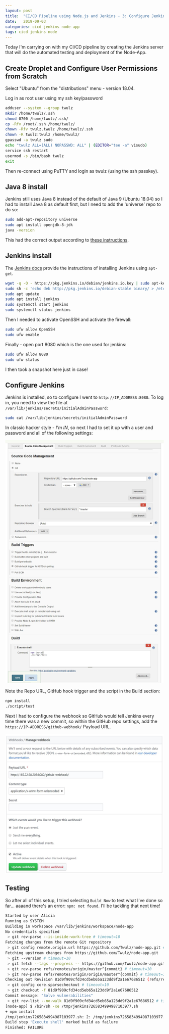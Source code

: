 ```yaml
---
layout: post
title:  "CI/CD Pipeline using Node.js and Jenkins - 3: Configure Jenkins"
date:   2019-09-03
categories: cicd jenkins node-app
tags: cicd jenkins node
---
```


Today I'm carrying on with my CI/CD pipeline by creating the Jenkins server that will do the automated testing and deployment of the Node-App.

<!--more-->

## Create Droplet and Configure User Permissions from Scratch

Select "Ubuntu" from the "distributions" menu - version 18.04.

Log in as root user using my ssh key/password

```sh
adduser --system --group twulz
mkdir /home/twulz/.ssh
chmod 0700 /home/twulz/.ssh/
cp -Rfv /root/.ssh /home/twulz/
chown -Rfv twulz.twulz /home/twulz/.ssh
chown -R twulz:twulz /home/twulz/
gpasswd -a twulz sudo
echo "twulz ALL=(ALL) NOPASSWD: ALL" | (EDITOR="tee -a" visudo)
service ssh restart
usermod -s /bin/bash twulz
exit
```

Then re-connect using PuTTY and login as twulz (using the ssh passkey).

## Java 8 install
Jenkins still uses Java 8 instead of the default of Java 9 (Ubuntu 18.04) so I had to install Java 8 as default first, but I need to add the 'universe' repo to do so:

```sh
sudo add-apt-repository universe
sudo apt install openjdk-8-jdk
java -version
```

This had the correct output according to [these instructions][install java].

## Jenkins install

The [Jenkins docs][jenkins-docs] provide the instructions of installing Jenkins using `apt-get`.

```sh
wget -q -O - https://pkg.jenkins.io/debian/jenkins.io.key | sudo apt-key add -
sudo sh -c 'echo deb http://pkg.jenkins.io/debian-stable binary/ > /etc/apt/sources.list.d/jenkins.list'
sudo apt update
sudo apt install jenkins
sudo systemctl start jenkins
sudo systemctl status jenkins
```

Then I needed to activate OpenSSH and activate the firewall:

```sh
sudo ufw allow OpenSSH
sudo ufw enable
```

Finally - open port 8080 which is the one used for jenkins:

```sh
sudo ufw allow 8080
sudo ufw status
```

I then took a snapshot here just in case!

## Configure Jenkins

Jenkins is installed, so to configure I went to `http://IP_ADDRESS:8080`. To log in, you need to view the file at
`/var/lib/jenkins/secrets/initialAdminPassword`:

```sh
sudo cat /var/lib/jenkins/secrets/initialAdminPassword
```

In classic hacker style - *I'm IN*, so next I had to set it up with a user and password and all of the following settings:

![Jenkins configuration](/images/nodeApp/01_jenkins_setup.JPG)

Note the Repo URL, GitHub hook trigger and the script in the Build section:
```sh
npm install
./script/test
```

Next I had to configure the webhook so GitHub would tell Jenkins every time there was a new commit, so within the GitHub repo settings, add the `https://IP-ADDRESS/github-webhook/` Payload URL.

![Github webhook lookup](/images/nodeApp/02_webhook_setup.JPG)

## Testing

So after all of this setup, I tried selecting `Build Now` to test what I've done so far... aaaand there's an error: `npm: not found`. I'll be tackling that next time!

```sh
Started by user Alicia
Running as SYSTEM
Building in workspace /var/lib/jenkins/workspace/node-app
No credentials specified
 > git rev-parse --is-inside-work-tree # timeout=10
Fetching changes from the remote Git repository
 > git config remote.origin.url https://github.com/Twulz/node-app.git # timeout=10
Fetching upstream changes from https://github.com/Twulz/node-app.git
 > git --version # timeout=10
 > git fetch --tags --progress -- https://github.com/Twulz/node-app.git +refs/heads/*:refs/remotes/origin/*
 > git rev-parse refs/remotes/origin/master^{commit} # timeout=10
 > git rev-parse refs/remotes/origin/origin/master^{commit} # timeout=10
Checking out Revision 81d9f909cfd34cd5eb65a123dd9f2a1e67686512 (refs/remotes/origin/master)
 > git config core.sparsecheckout # timeout=10
 > git checkout -f 81d9f909cfd34cd5eb65a123dd9f2a1e67686512
Commit message: "Solve vulnerabilities"
 > git rev-list --no-walk 81d9f909cfd34cd5eb65a123dd9f2a1e67686512 # timeout=10
[node-app] $ /bin/sh -xe /tmp/jenkins7265834994987103977.sh
+ npm install
/tmp/jenkins7265834994987103977.sh: 2: /tmp/jenkins7265834994987103977.sh: npm: not found
Build step 'Execute shell' marked build as failure
Finished: FAILURE
```

[medium-tutorial]: https://medium.com/@mosheezderman/how-to-set-up-ci-cd-pipeline-for-a-node-js-app-with-jenkins-c51581cc783c
[install java]: https://www.digitalocean.com/community/tutorials/how-to-install-java-with-apt-on-ubuntu-18-04#installing-specific-versions-of-openjdk
[jenkins-docs]: https://wiki.jenkins.io/display/JENKINS/Installing+Jenkins+on+Ubuntu
[install-node]: https://wiki.jenkins.io/display/JENKINS/NodeJS+Plugin